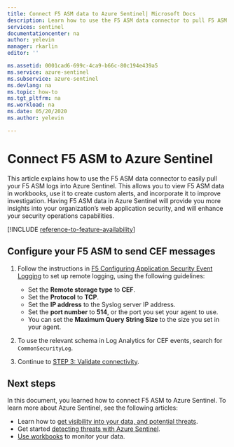 ```yaml
---
title: Connect F5 ASM data to Azure Sentinel| Microsoft Docs
description: Learn how to use the F5 ASM data connector to pull F5 ASM logs into Azure Sentinel. View F5 ASM data in workbooks, create alerts, and improve investigation.
services: sentinel
documentationcenter: na
author: yelevin
manager: rkarlin
editor: ''

ms.assetid: 0001cad6-699c-4ca9-b66c-80c194e439a5
ms.service: azure-sentinel
ms.subservice: azure-sentinel
ms.devlang: na
ms.topic: how-to
ms.tgt_pltfrm: na
ms.workload: na
ms.date: 05/20/2020
ms.author: yelevin

---
```

# Connect F5 ASM to Azure Sentinel

This article explains how to use the F5 ASM data connector to easily pull your F5 ASM logs into Azure Sentinel. This allows you to view F5 ASM data in workbooks, use it to create custom alerts, and incorporate it to improve investigation. Having F5 ASM data in Azure Sentinel will provide you more insights into your organization’s web application security, and will enhance your security operations capabilities.​ 

[!INCLUDE [reference-to-feature-availability](includes/reference-to-feature-availability.md)]

## Configure your F5 ASM to send CEF messages

1. Follow the instructions in [F5 Configuring Application Security Event Logging](https://techdocs.f5.com/kb/en-us/products/big-ip_asm/manuals/product/asm-implementations-11-5-0/12.html) to set up remote logging, using the following guidelines:
   - Set the **Remote storage type** to **CEF**.
   - Set the **Protocol** to **TCP**.
   - Set the **IP address** to the Syslog server IP address.
   - Set the **port number** to **514**, or the port you set your agent to use.
   - You can set the **Maximum Query String Size** to the size you set in your agent.

1. To use the relevant schema in Log Analytics for CEF events, search for `CommonSecurityLog`.

1. Continue to [STEP 3: Validate connectivity](connect-cef-verify.md).


## Next steps
In this document, you learned how to connect F5 ASM to Azure Sentinel. To learn more about Azure Sentinel, see the following articles:
- Learn how to [get visibility into your data, and potential threats](get-visibility.md).
- Get started [detecting threats with Azure Sentinel](./detect-threats-built-in.md).
- [Use workbooks](/azure/sentinel/articles/sentinel/monitor-your-data.md) to monitor your data.